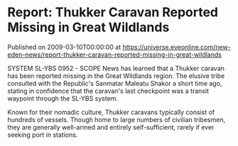 # Report: Thukker Caravan Reported Missing in Great Wildlands
Published on 2009-03-10T00:00:00 at https://universe.eveonline.com/new-eden-news/report-thukker-caravan-reported-missing-in-great-wildlands

SYSTEM SL-YBS 0952 - SCOPE News has learned that a Thukker caravan has been reported missing in the Great Wildlands region. The elusive tribe consulted with the Republic's Sanmatar Maleatu Shakor a short time ago, stating in confidence that the caravan's last checkpoint was a transit waypoint through the SL-YBS system.

Known for their nomadic culture, Thukker caravans typically consist of hundreds of vessels. Though home to large numbers of civilian tribesmen, they are generally well-armed and entirely self-sufficient, rarely if ever seeking port in stations.
